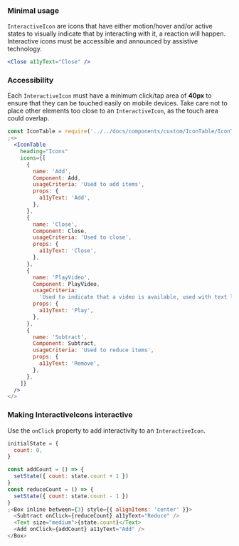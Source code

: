 ### Minimal usage

`InteractiveIcon` are icons that have either motion/hover and/or active states to visually indicate that by interacting with it, a reaction will happen. Interactive icons must be accessible and announced by assistive technology.

```jsx
<Close a11yText="Close" />
```

### Accessibility

Each `InteractiveIcon` must have a minimum click/tap area of **40px** to ensure that they can be touched easily on mobile devices. Take care not to place other elements too close to an `InteractiveIcon`, as the touch area could overlap.

```jsx noeditor
const IconTable = require('../../docs/components/custom/IconTable/IconTable').default
;<>
  <IconTable
    heading="Icons"
    icons={[
      {
        name: 'Add',
        Component: Add,
        usageCriteria: 'Used to add items',
        props: {
          a11yText: 'Add',
        },
      },
      {
        name: 'Close',
        Component: Close,
        usageCriteria: 'Used to close',
        props: {
          a11yText: 'Close',
        },
      },
      {
        name: 'PlayVideo',
        Component: PlayVideo,
        usageCriteria:
          'Used to indicate that a video is available, used with text link to bring to another page or window',
        props: {
          a11yText: 'Play',
        },
      },
      {
        name: 'Subtract',
        Component: Subtract,
        usageCriteria: 'Used to reduce items',
        props: {
          a11yText: 'Remove',
        },
      },
    ]}
  />
</>
```

### Making InteractiveIcons interactive

Use the `onClick` property to add interactivity to an `InteractiveIcon`.

```js
initialState = {
  count: 0,
}

const addCount = () => {
  setState({ count: state.count + 1 })
}
const reduceCount = () => {
  setState({ count: state.count - 1 })
}
;<Box inline between={3} style={{ alignItems: 'center' }}>
  <Subtract onClick={reduceCount} a11yText="Reduce" />
  <Text size="medium">{state.count}</Text>
  <Add onClick={addCount} a11yText="Add" />
</Box>
```
